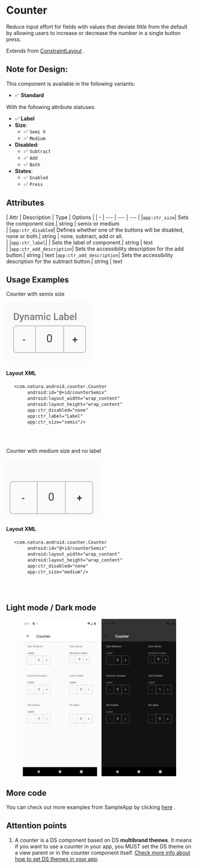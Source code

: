 # Counter

Reduce input effort for fields with values that deviate little from the default by allowing users to
increase or decrease the number in a single button press.

Extends
from [ConstraintLayout](https://developer.android.com/reference/androidx/constraintlayout/widget/ConstraintLayout)
.

## Note for Design:

This component is available in the following variants:

- ✅ **Standard**

With the following attribute statuses:

- ✅ **Label**
- **Size**:
    - ✅ `Semi X`
    - ✅ `Medium`
- **Disabled**:
    - ✅ `Subtract`
    - ✅ `Add`
    - ✅ `Both`
- **States**:
    - ✅ `Enabled`
    - ✅ `Press`

## Attributes

| Attr | Description | Type | Options | | - | --- | --- | --- | |`app:ctr_size`| Sets the component
size.| string | semix or medium <br> | |`app:ctr_disabled`| Defines whether one of the buttons will
be disabled, none or both.| string | none, subtract, add or all. <br> | |`app:ctr_label`| | Sets the
label of component.| string | text <br> | |`app:ctr_add_description`| Sets the accessibility
description for the add button.| string | text |`app:ctr_add_description`| Sets the accessibility
description for the subtract button.| string | text

## Usage Examples

Counter with semix size

![Counter](./images/counter_semix.png)

#### Layout XML

```android
   <com.natura.android.counter.Counter
        android:id="@+id/counterSemix"
        android:layout_width="wrap_content"
        android:layout_height="wrap_content"
        app:ctr_disabled="none"
        app:ctr_label="Label"
        app:ctr_size="semix"/>
```

<br><br>

Counter with medium size and no label

![Counter](./images/counter_nolabel.png)

#### Layout XML

```android
   <com.natura.android.counter.Counter
        android:id="@+id/counterSemix"
        android:layout_width="wrap_content"
        android:layout_height="wrap_content"
        app:ctr_disabled="none"
        app:ctr_size="medium"/>
```

<br><br>


## Light mode / Dark mode

<p align="center">
  <img alt="Card Light" src="./images/counter_lightMode.png" width="40%"> 
&nbsp;
  <img alt="Card Dark" src="./images/counter_darkMode.png" width="40%">
</p>

## More code

You can check out more examples from SampleApp by
clicking [here](https://github.com/natura-cosmeticos/natds-android/tree/master/sample/src/main/res/layout/activity_counter.xml)
.

## Attention points

1. A counter is a DS component based on DS **multibrand themes**. It means if you want to use a counter in
   your app, you MUST set the DS theme on a view parent or in the counter component
   itself. [Check more info about how to set DS themes in your app](../README.md).






